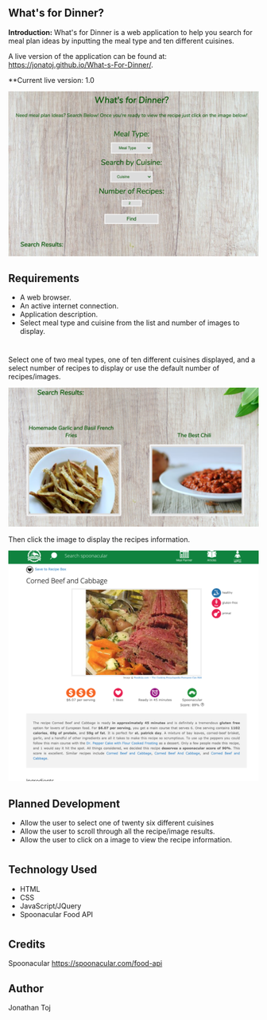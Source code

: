 ## What's for Dinner?

**Introduction:**
 What's for Dinner is a web application to help you search for meal plan ideas by inputting the meal type and ten different cuisines.

A live version of the application can be found at: https://jonatoj.github.io/What-s-For-Dinner/.

**Current live version: 1.0

![Screenshot](main.png)


## Requirements
* A web browser.
* An active internet connection.
* Application description.
* Select meal type and cuisine from the list and number of images to display.

#

Select one of two meal types, one of ten different cuisines displayed, and a select number of recipes to display
or use the default number of recipes/images.


![Screenshot](results.png)


Then click the image to display the recipes information.


![Screenshot](recipe.png)


## Planned Development

* Allow the user to select one of twenty six different cuisines
* Allow the user to scroll through all the recipe/image results.
* Allow the user to click on a image to view the recipe information.

#

## Technology Used

* HTML
* CSS
* JavaScript/JQuery
* Spoonacular Food API

#
## Credits

Spoonacular
https://spoonacular.com/food-api

## Author
Jonathan Toj
